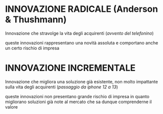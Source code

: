 # INNOVAZIONE  RADICALE (Anderson & Thushmann)

Innovazione che stravolge la vita degli acquirenti (*avvento del telefonino*) 

queste innovazioni rappresentano una novità assoluta e comportano anche un certo rischio di impresa
# INNOVAZIONE INCREMENTALE

Innovazione che migliora una soluzione già esistente, non molto impattante sulla vita degli acquirenti (*passaggio da iphone 12 a 13*)

queste innovazioni non presentano grande rischio di impresa in quanto migliorano soluzioni già note al mercato che sa dunque comprenderne il valore

